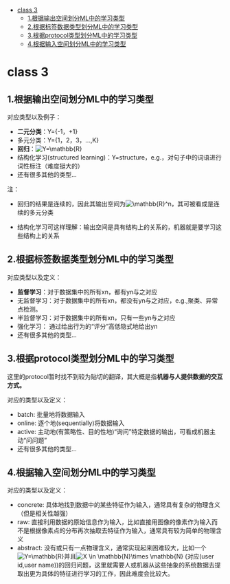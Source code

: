<!-- TOC -->

- [class 3](#class-3)
    - [1.根据输出空间划分ML中的学习类型](#1根据输出空间划分ml中的学习类型)
    - [2.根据标签数据类型划分ML中的学习类型](#2根据标签数据类型划分ml中的学习类型)
    - [3.根据protocol类型划分ML中的学习类型](#3根据protocol类型划分ml中的学习类型)
    - [4.根据输入空间划分ML中的学习类型](#4根据输入空间划分ml中的学习类型)

<!-- /TOC -->
# class 3

## 1.根据输出空间划分ML中的学习类型

对应类型以及例子：

- **二元分类**：Y={-1，+1}
- 多元分类：Y={1，2，3，...,K}
- **回归**：<img src="https://latex.codecogs.com/gif.latex?Y=\mathbb{R}" title="Y=\mathbb{R}" />
- 结构化学习(structured learning)：Y=structure，e.g.，对句子中的词语进行词性标注（难度挺大的）
- 还有很多其他的类型...

注：

- 回归的结果是连续的，因此其输出空间为<img src="https://latex.codecogs.com/gif.latex?\mathbb{R}^n" title="\mathbb{R}^n" />，其可被看成是连续的多元分类

- 结构化学习可这样理解：输出空间是具有结构上的关系的，机器就是要学习这些结构上的关系

## 2.根据标签数据类型划分ML中的学习类型

对应类型以及定义：

- **监督学习**：对于数据集中的所有xn，都有yn与之对应
- 无监督学习：对于数据集中的所有xn，都没有yn与之对应，e.g.,聚类、异常点检测。
- 半监督学习：对于数据集中的所有xn，只有一些yn与之对应
- 强化学习： 通过给出行为的“评分”高低隐式地给出yn
- 还有很多其他的类型...

## 3.根据protocol类型划分ML中的学习类型

这里的protocol暂时找不到较为贴切的翻译，其大概是指**机器与人提供数据的交互方式。**

对应的类型以及定义：

- batch: 批量地将数据输入
- online: 逐个地(sequentially)将数据输入
- active: 主动地(有策略性、目的性地)“询问”特定数据的输出，可看成机器主动“问问题” 
- 还有很多其他的类型...

## 4.根据输入空间划分ML中的学习类型

对应的类型以及定义：

- concrete: 具体地找到数据中的某些特征作为输入，通常具有复杂的物理含义（但是相关性越强）
- raw: 直接利用数据的原始信息作为输入，比如直接用图像的像素作为输入而不是根据像素点的分布再次抽取去特征作为输入，通常具有较为简单的物理含义
- abstract: 没有或只有一点物理含义，通常实现起来困难较大，比如一个<img src="https://latex.codecogs.com/gif.latex?Y=\mathbb{R}" title="Y=\mathbb{R}" />并且<img src="https://latex.codecogs.com/gif.latex?X&space;\in&space;\mathbb{N}\times&space;\mathbb{N}" title="X \in \mathbb{N}\times \mathbb{N}" /> (对应(user id,user name))的回归问题，这里就需要人或机器从这些抽象的系统数据去提取出更为具体的特征进行学习的工作，因此难度会比较大。